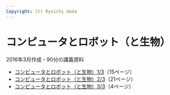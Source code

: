 ```yaml
---
Copyright: (C) Ryuichi Ueda
---
```



# コンピュータとロボット（と生物）
2016年3月作成・90分の講義資料

<ul>
	<li><a href="/?presenpress=%e3%82%b3%e3%83%b3%e3%83%94%e3%83%a5%e3%83%bc%e3%82%bf%e3%81%a8%e3%83%ad%e3%83%9c%e3%83%83%e3%83%88">コンピュータとロボット（と生物）1/3</a>（15ページ）</li>
	<li><a href="/?post_type=presenpress&p=7875">コンピュータとロボット（と生物）2/3</a>（21ページ）</li>
	<li><a href="/?post_type=presenpress&p=7935">コンピュータとロボット（と生物）3/3</a>（4ページ）</li>

</ul>
